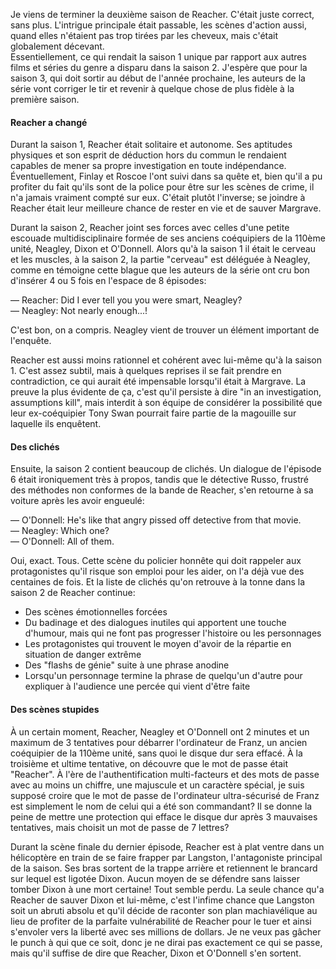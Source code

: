 Je viens de terminer la deuxième saison de Reacher. C'était juste correct, sans plus. L'intrigue principale était passable, les scènes d'action aussi, quand elles n'étaient pas trop tirées par les cheveux, mais c'était globalement décevant.  
Essentiellement, ce qui rendait la saison 1 unique par rapport aux autres films et séries du genre a disparu dans la saison 2. J'espère que pour la saison 3, qui doit sortir au début de l'année prochaine, les auteurs de la série vont corriger le tir et revenir à quelque chose de plus fidèle à la première saison.

#### Reacher a changé
Durant la saison 1, Reacher était solitaire et autonome. Ses aptitudes physiques et son esprit de déduction hors du commun le rendaient capables de mener sa propre investigation en toute indépendance. Éventuellement, Finlay et Roscoe l'ont suivi dans sa quête et, bien qu'il a pu profiter du fait qu'ils sont de la police pour être sur les scènes de crime, il n'a jamais vraiment compté sur eux. C'était plutôt l'inverse; se joindre à Reacher était leur meilleure chance de rester en vie et de sauver Margrave.

Durant la saison 2, Reacher joint ses forces avec celles d'une petite escouade multidisciplinaire formée de ses anciens coéquipiers de la 110ème unité, Neagley, Dixon et O'Donnell. Alors qu'à la saison 1 il était le cerveau et les muscles, à la saison 2, la partie "cerveau" est déléguée à Neagley, comme en témoigne cette blague que les auteurs de la série ont cru bon d'insérer 4 ou 5 fois en l'espace de 8 épisodes:

— Reacher: Did I ever tell you you were smart, Neagley?  
— Neagley: Not nearly enough...!

C'est bon, on a compris. Neagley vient de trouver un élément important de l'enquête.

Reacher est aussi moins rationnel et cohérent avec lui-même qu'à la saison 1. C'est assez subtil, mais à quelques reprises il se fait prendre en contradiction, ce qui aurait été impensable lorsqu'il était à Margrave. La preuve la plus évidente de ça, c'est qu'il persiste à dire "in an investigation, assumptions kill", mais interdit à son équipe de considérer la possibilité que leur ex-coéquipier Tony Swan pourrait faire partie de la magouille sur laquelle ils enquêtent.

#### Des clichés
Ensuite, la saison 2 contient beaucoup de clichés. Un dialogue de l'épisode 6 était ironiquement très à propos, tandis que le détective Russo, frustré des méthodes non conformes de la bande de Reacher, s'en retourne à sa voiture après les avoir engueulé:

— O'Donnell: He's like that angry pissed off detective from that movie.  
— Neagley: Which one?  
— O'Donnell: All of them.  

Oui, exact. Tous. Cette scène du policier honnête qui doit rappeler aux protagonistes qu'il risque son emploi pour les aider, on l'a déjà vue des centaines de fois. Et la liste de clichés qu'on retrouve à la tonne dans la saison 2 de Reacher continue:

- Des scènes émotionnelles forcées
- Du badinage et des dialogues inutiles qui apportent une touche d'humour, mais qui ne font pas progresser l'histoire ou les personnages
- Les protagonistes qui trouvent le moyen d'avoir de la répartie en situation de danger extrême
- Des "flashs de génie" suite à une phrase anodine
- Lorsqu'un personnage termine la phrase de quelqu'un d'autre pour expliquer à l'audience une percée qui vient d'être faite

#### Des scènes stupides
À un certain moment, Reacher, Neagley et O'Donnell ont 2 minutes et un maximum de 3 tentatives pour débarrer l'ordinateur de Franz, un ancien coéquipier de la 110ème unité, sans quoi le disque dur sera effacé. À la troisième et ultime tentative, on découvre que le mot de passe était "Reacher". À l'ère de l'authentification multi-facteurs et des mots de passe avec au moins un chiffre, une majuscule et un caractère spécial, je suis supposé croire que le mot de passe de l'ordinateur ultra-sécurisé de Franz est simplement le nom de celui qui a été son commandant? Il se donne la peine de mettre une protection qui efface le disque dur après 3 mauvaises tentatives, mais choisit un mot de passe de 7 lettres?

Durant la scène finale du dernier épisode, Reacher est à plat ventre dans un hélicoptère en train de se faire frapper par Langston, l'antagoniste principal de la saison. Ses bras sortent de la trappe arrière et retiennent le brancard sur lequel est ligotée Dixon. Aucun moyen de se défendre sans laisser tomber Dixon à une mort certaine! Tout semble perdu. La seule chance qu'a Reacher de sauver Dixon et lui-même, c'est l'infime chance que Langston soit un abruti absolu et qu'il décide de raconter son plan machiavélique au lieu de profiter de la parfaite vulnérabilité de Reacher pour le tuer et ainsi s'envoler vers la liberté avec ses millions de dollars. Je ne veux pas gâcher le punch à qui que ce soit, donc je ne dirai pas exactement ce qui se passe, mais qu'il suffise de dire que Reacher, Dixon et O'Donnell s'en sortent.

